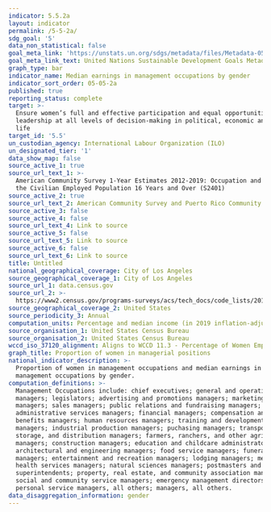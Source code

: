 ```yaml
---
indicator: 5.5.2a
layout: indicator
permalink: /5-5-2a/
sdg_goal: '5'
data_non_statistical: false
goal_meta_link: 'https://unstats.un.org/sdgs/metadata/files/Metadata-05-05-02.pdf'
goal_meta_link_text: United Nations Sustainable Development Goals Metadata (PDF 372 KB)
graph_type: bar
indicator_name: Median earnings in management occupations by gender
indicator_sort_order: 05-05-2a
published: true
reporting_status: complete
target: >-
  Ensure women’s full and effective participation and equal opportunities for
  leadership at all levels of decision-making in political, economic and public
  life
target_id: '5.5'
un_custodian_agency: International Labour Organization (ILO)
un_designated_tier: '1'
data_show_map: false
source_active_1: true
source_url_text_1: >-
  American Community Survey 1-Year Estimates 2012-2019: Occupation and Sex for
  the Civilian Employed Population 16 Years and Over (S2401)
source_active_2: true
source_url_text_2: American Community Survey and Puerto Rico Community Survey 2019 Code List
source_active_3: false
source_active_4: false
source_url_text_4: Link to source
source_active_5: false
source_url_text_5: Link to source
source_active_6: false
source_url_text_6: Link to source
title: Untitled
national_geographical_coverage: City of Los Angeles
source_geographical_coverage_1: City of Los Angeles
source_url_1: data.census.gov
source_url_2: >-
  https://www2.census.gov/programs-surveys/acs/tech_docs/code_lists/2019_ACS_Code_Lists.pdf
source_geographical_coverage_2: United States
source_periodicity_3: Annual
computation_units: Percentage and median income (in 2019 inflation-adjusted dollars)
source_organisation_1: United States Census Bureau
source_organisation_2: United States Census Bureau
wccd_iso_37120_alignment: Aligns to WCCD 11.3 - Percentage of Women Employed in the City Gov’t Workforce
graph_title: Proportion of women in managerial positions
national_indicator_description: >-
  Proportion of women in management occupations and median earnings in
  management occupations by gender.
computation_definitions: >-
  Management Occupations include: chief executives; general and operations
  managers; legislators; advertising and promotions managers; marketing
  managers; sales managers; public relations and fundraising managers;
  administrative services managers; financial managers; compensation and
  benefits managers; human resources managers; training and development
  managers; industrial production managers; puchasing managers; transportation,
  storage, and distribution managers; farmers, ranchers, and other agricultural
  managers; construction managers; education and childcare administrators;
  architectural and engineering managers; food service managers; funeral home
  managers; entertainment and recreation managers; lodging managers; medical and
  health services managers; natural sciences managers; postmasters and mail
  superintendents; property, real estate, and community association managers;
  social and community service managers; emergency management directors;
  personal service managers, all others; managers, all others.
data_disaggregation_information: gender
---
```

